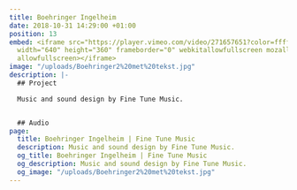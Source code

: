 ```yaml
---
title: Boehringer Ingelheim
date: 2018-10-31 14:29:00 +01:00
position: 13
embed: <iframe src="https://player.vimeo.com/video/271657651?color=ffffff&title=0&byline=0&portrait=0"
  width="640" height="360" frameborder="0" webkitallowfullscreen mozallowfullscreen
  allowfullscreen></iframe>
image: "/uploads/Boehringer2%20met%20tekst.jpg"
description: |-
  ## Project

  Music and sound design by Fine Tune Music.


  ## Audio
page:
  title: Boehringer Ingelheim | Fine Tune Music
  description: Music and sound design by Fine Tune Music.
  og_title: Boehringer Ingelheim | Fine Tune Music
  og_description: Music and sound design by Fine Tune Music.
  og_image: "/uploads/Boehringer2%20met%20tekst.jpg"
---
```


